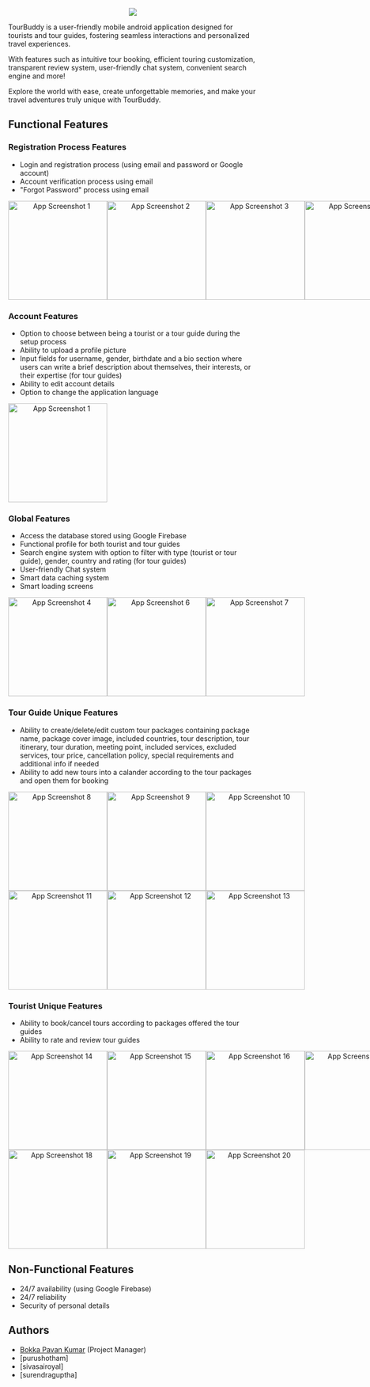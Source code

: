 <p align='center'>
  <img src= 'https://github.com/noy-dayan/TourBuddy/assets/106970874/9323b6de-46da-40c8-9df8-4067a4585294'/>
</p>

TourBuddy is a user-friendly mobile android application designed for tourists and tour guides, fostering seamless interactions and personalized travel experiences. 

With features such as intuitive tour booking, efficient touring customization, transparent review system, user-friendly chat system, convenient search engine and more!

Explore the world with ease, create unforgettable memories, and make your travel adventures truly unique with TourBuddy.

## Functional Features
### Registration Process Features
- Login and registration process (using email and password or Google account)
- Account verification process using email
- "Forgot Password" process using email
  
<div align='center'; style="display: flex; justify-content: space-between;">
    <img src="https://github.com/noy-dayan/TourBuddy/assets/106970874/84ea1221-a894-4824-8f54-dcf4a37d815d" alt="App Screenshot 1" width="200">
    <img src="https://github.com/noy-dayan/TourBuddy/assets/106970874/5a9d2217-26f5-4f1b-bee6-1a369d668651" alt="App Screenshot 2" width="200">
    <img src="https://github.com/noy-dayan/TourBuddy/assets/106970874/0f2fc8d1-cb2d-4d84-8868-9040aee62d69" alt="App Screenshot 3" width="200">
    <img src="https://github.com/noy-dayan/TourBuddy/assets/106970874/21bd40b2-5530-4882-ab03-ee501778cfb6" alt="App Screenshot 4" width="200">
</div>

### Account Features
- Option to choose between being a tourist or a tour guide during the setup process
- Ability to upload a profile picture
- Input fields for username, gender, birthdate and a bio section where users can write a brief description about themselves, their interests, or their expertise (for tour guides)
- Ability to edit account details
- Option to change the application language

<div align='center'; style="display: flex; justify-content: space-between;">
    <img src="https://github.com/noy-dayan/TourBuddy/assets/106970874/dc9a7f8c-3c48-4d92-ad7b-03b718711ba9" alt="App Screenshot 1" width="200">
</div>

### Global Features
- Access the database stored using Google Firebase
- Functional profile for both tourist and tour guides
- Search engine system with option to filter with type (tourist or tour guide), gender, country and rating (for tour guides)
- User-friendly Chat system
- Smart data caching system
- Smart loading screens

<div align='center'; style="display: flex; justify-content: space-between;">
    <img src="https://github.com/noy-dayan/TourBuddy/assets/106970874/35540408-3ddd-41a7-93ee-95320e6f73c5" alt="App Screenshot 4" width="200">
    <img src="https://github.com/noy-dayan/TourBuddy/assets/106970874/03b4a43e-798b-49b9-8db7-df872c87698d" alt="App Screenshot 6" width="200">
    <img src="https://github.com/noy-dayan/TourBuddy/assets/106970874/0da40fc0-7328-49dd-9a94-527c41bfdc6a" alt="App Screenshot 7" width="200">
</div>

### Tour Guide Unique Features
- Ability to create/delete/edit custom tour packages containing package name, package cover image, included countries, tour description, tour itinerary, tour duration, meeting point, included services, excluded services, tour price, cancellation policy, special requirements and additional info if needed
- Ability to add new tours into a calander according to the tour packages and open them for booking

<div align='center'; style="display: flex; justify-content: space-between;">
    <img src="https://github.com/noy-dayan/TourBuddy/assets/106970874/1603b1b7-1ecb-4c14-ab12-f32562a45328" alt="App Screenshot 8" width="200">
    <img src="https://github.com/noy-dayan/TourBuddy/assets/106970874/9cd699e3-38c3-4b85-a6aa-9017298d7cd0" alt="App Screenshot 9" width="200">
    <img src="https://github.com/noy-dayan/TourBuddy/assets/106970874/e01eab94-478c-477c-8ae1-7b436334b481" alt="App Screenshot 10" width="200">
</div>

<div align='center'; style="display: flex; justify-content: space-between;">
    <img src="https://github.com/noy-dayan/TourBuddy/assets/106970874/00a0c438-c5c8-4fce-8bb6-7e1d8cfa4f4d" alt="App Screenshot 11" width="200">
    <img src="https://github.com/noy-dayan/TourBuddy/assets/106970874/598f8910-91e3-4247-afb1-186174478308" alt="App Screenshot 12" width="200">
    <img src="https://github.com/noy-dayan/TourBuddy/assets/106970874/6998464f-7d67-4c80-b080-2f2777fe40fe" alt="App Screenshot 13" width="200">
</div>

### Tourist Unique Features
- Ability to book/cancel tours according to packages offered the tour guides
- Ability to rate and review tour guides

<div align='center'; style="display: flex; justify-content: space-between;">
    <img src="https://github.com/noy-dayan/TourBuddy/assets/106970874/cd69a3c5-85a3-4330-929c-89cfdd421ed1" alt="App Screenshot 14" width="200">
    <img src="https://github.com/noy-dayan/TourBuddy/assets/106970874/7ddaccd9-2edf-4413-b760-2860aaeff9fd" alt="App Screenshot 15" width="200">
    <img src="https://github.com/noy-dayan/TourBuddy/assets/106970874/d1ada354-e8ad-4769-b754-628b98a51105" alt="App Screenshot 16" width="200">
    <img src="https://github.com/noy-dayan/TourBuddy/assets/106970874/8ef05de9-ffc3-413f-a67b-cdaba7db3c4c" alt="App Screenshot 17" width="200">

</div>

<div align='center'; style="display: flex; justify-content: space-between;">
    <img src="https://github.com/noy-dayan/TourBuddy/assets/106970874/57f900c4-9262-402f-be04-9cc1b2c8c486" alt="App Screenshot 18" width="200">
    <img src="https://github.com/noy-dayan/TourBuddy/assets/106970874/2445cd61-1e96-495f-9437-cc49746da2ad" alt="App Screenshot 19" width="200">
    <img src="https://github.com/noy-dayan/TourBuddy/assets/106970874/55e92117-10a2-4378-aede-9faf94182d4b" alt="App Screenshot 20" width="200">
</div>

## Non-Functional Features
- 24/7 availability (using Google Firebase)
- 24/7 reliability
- Security of personal details

## Authors
- [Bokka Pavan Kumar]([https://github.com/pavan766]) (Project Manager)
- [purushotham]
- [sivasairoyal]
- [surendraguptha]

